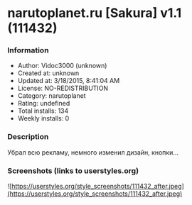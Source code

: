 # narutoplanet.ru [Sakura] v1.1 (111432)

### Information
- Author: Vidoc3000 (unknown)
- Created at: unknown
- Updated at: 3/18/2015, 8:41:04 AM
- License: NO-REDISTRIBUTION
- Category: narutoplanet
- Rating: undefined
- Total installs: 134
- Weekly installs: 0


### Description
Убрал всю рекламу, немного изменил дизайн, кнопки...


### Screenshots (links to userstyles.org)
![https://userstyles.org/style_screenshots/111432_after.jpeg](https://userstyles.org/style_screenshots/111432_after.jpeg)


